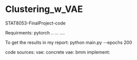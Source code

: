 # Clustering_w_VAE
STAT8053-FinalProject-code

Requirments:
pytorch
..
...
....

To get the results in my report:
python main.py --epochs 200 

code sources:
vae:
concrete vae:
bmm implement:

